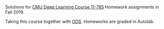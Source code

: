 Solutions for [CMU Deep Learning Course 11-785](http://deeplearning.cs.cmu.edu/) Homework assignments in Fall 2019.

Taking this course together with [ODS](https://dlcmu.datagym.ru/). Homeworks are graded in Autolab.
